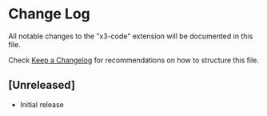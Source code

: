 # Change Log
All notable changes to the "x3-code" extension will be documented in this file.

Check [Keep a Changelog](http://keepachangelog.com/) for recommendations on how to structure this file.

## [Unreleased]
- Initial release